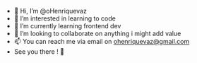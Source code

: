 - 👋 Hi, I’m @oHenriquevaz
- 👀 I’m interested in learning to code
- 🌱 I’m currently learning frontend dev
- 💞️ I’m looking to collaborate on anything i might add value
- 📫 You can reach me via email on ohenriquevaz@gmail.com
- See you there ! 👋
